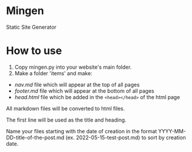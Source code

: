 # Mingen

Static Site Generator

# How to use

1. Copy mingen.py into your website's main folder.
2. Make a folder 'items' and make:
- _nav.md_ file which will appear at the top of all pages
- _footer.md_ file which will appear at the bottom of all pages
- _head.html_ file which be added in the `<head></head>` of the html page

All markdown files will be converted to html files.

The first line will be used as the title and heading.

Name your files starting with the date of creation in the format YYYY-MM-DD-title-of-the-post.md (ex. 2022-05-15-test-post.md) to sort by creation date.
